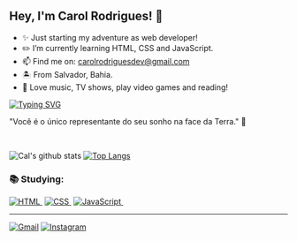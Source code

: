 ## Hey, I'm Carol Rodrigues! :star2:

- ✨ Just starting my adventure as web developer!
- ✏️ I’m currently learning HTML, CSS and JavaScript.
- 📫 Find me on: carolrodriguesdev@gmail.com
- 🏝️ From Salvador, Bahia.
- 💖 Love music, TV shows, play video games and reading!

[![Typing SVG](https://readme-typing-svg.herokuapp.com?color=%236FA4FC&size=18&vCenter=true&lines=%23NeverStopLearning)](https://git.io/typing-svg)

"Você é o único representante do seu sonho na face da Terra." 🚀

<br>

![Cal's github stats](https://github-readme-stats.vercel.app/api?username=calrodrigues&show_icons=true&theme=tokyonight&include_all_commits=true&count_private=true)
[![Top Langs](https://github-readme-stats.vercel.app/api/top-langs/?username=calrodrigues&layout=compact&langs_count=7&theme=tokyonight)](https://github.com/calrodrigues/github-readme-stats)

### 📚 Studying:

[![HTML](https://img.shields.io/badge/-HTML-32344c?style=flat&logo=HTML5&logoColor=white)&nbsp;](https://github.com/calrodrigues)
[![CSS](https://img.shields.io/badge/-CSS-32344c?style=flat&logo=CSS3&logoColor=white)&nbsp;](https://github.com/calrodrigues)
[![JavaScript](https://img.shields.io/badge/-JavaScript-32344c?style=flat&logo=javascript&logoColor=white)&nbsp;](https://github.com/calrodrigues)

<hr>

[![Gmail](https://img.shields.io/badge/-Gmail-1A1B27?style=flat&labelColor=32344c&logo=Gmail&logoColor=white)](mailto:carolrodriguesdev04@gmail.com)
[![Instagram](https://img.shields.io/badge/-Instagram-1A1B27?style=flat&labelColor=32344c&logo=Instagram&logoColor=white)](https://instagram.com/rcaroline04)
